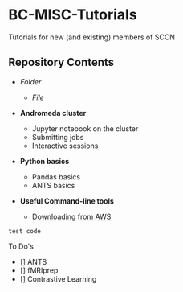 # BC-MISC-Tutorials
 Tutorials for new (and existing) members of SCCN
 
## Repository Contents

* _Folder_
  * _File_

* **Andromeda cluster**
  * Jupyter notebook on the cluster
  * Submitting jobs
  * Interactive sessions

* **Python basics**
  * Pandas basics
  * ANTS basics

* **Useful Command-line tools**
  * [Downloading from AWS](aws_s3_commands.md)


``` test code ```

To Do's 

- [] ANTS
- [] fMRIprep
- [] Contrastive Learning
